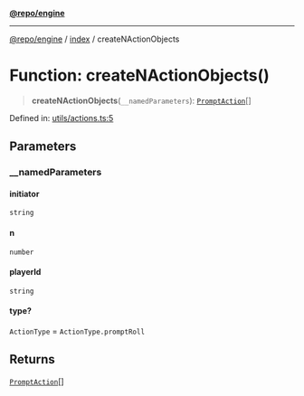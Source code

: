 [**@repo/engine**](../../README.md)

***

[@repo/engine](../../modules.md) / [index](../README.md) / createNActionObjects

# Function: createNActionObjects()

> **createNActionObjects**(`__namedParameters`): [`PromptAction`](../../actions/interfaces/PromptAction.md)[]

Defined in: [utils/actions.ts:5](https://github.com/alexqguo/drinking-board-game-v3/blob/9a70d62b892d55900c751cb96ba0b5f10d32ed98/packages/engine/src/utils/actions.ts#L5)

## Parameters

### \_\_namedParameters

#### initiator

`string`

#### n

`number`

#### playerId

`string`

#### type?

`ActionType` = `ActionType.promptRoll`

## Returns

[`PromptAction`](../../actions/interfaces/PromptAction.md)[]
